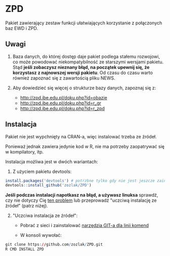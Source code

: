 # ZPD

Pakiet zawierający zestaw funkcji ułatwiających korzystanie z połączonych baz EWD i ZPD.

## Uwagi

1) Baza danych, do której dostęp daje pakiet podlega stałemu rozwojowi, co może powodować niekompatybilność ze starszymi wersjami pakietu. Stąd **jeśli zobaczysz nieznany błąd, na początek upewnij się, że korzystasz z najnowszej wersji pakietu**. Od czasu do czasu warto również zapoznać się z zawartością pliku NEWS.

2) Aby dowiedzieć się więcej o strukturze bazy danych, zapoznaj się z:
    * http://zpd.ibe.edu.pl/doku.php?id=obazie
    * http://zpd.ibe.edu.pl/doku.php?id=r_gr
    * http://zpd.ibe.edu.pl/doku.php?id=r_zpd

## Instalacja

Pakiet nie jest wypchnięty na CRAN-a, więc instalować trzeba ze źródeł.

Ponieważ jednak zawiera jedynie kod w R, nie ma potrzeby zaopatrywać się w kompilatory, itp.

Instalacja możliwa jest w dwóch wariantach:

1) Z użyciem pakietu devtools:
```r
install.packages('devtools') # potrzbne tylko gdy nie jest jeszcze zainstalowany
devtools::install_github('zozlak/ZPD')
```

**Jeśli podczas instalacji napotkasz na błąd, a używasz linuksa** sprawdź, czy nie dotyczy Cię [ten problem](https://github.com/hadley/devtools/issues/650) lub przeprowadź "uczciwą instalację ze źródeł" (patrz niżej).

2) "Uczciwa instalacja ze źródeł":

   * Pobrać z sieci i zainstalować [narzędzia GIT-a dla linii komend](http://git-scm.com/downloads) 
   
   * W konsoli wywołać:
```r
git clone https://github.com/zozlak/ZPD.git
R CMD INSTALL ZPD
```
